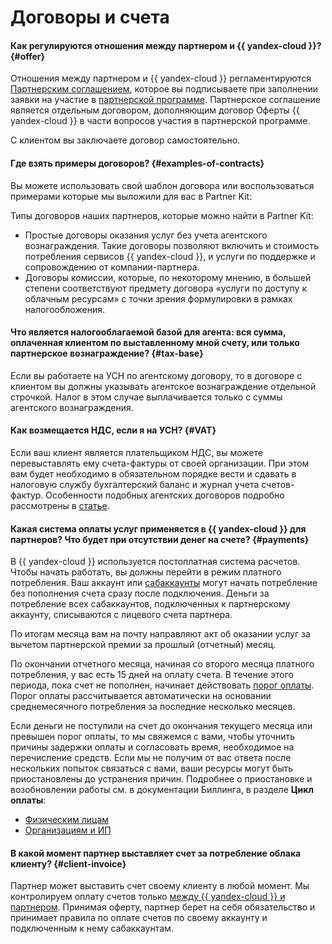 # Договоры и счета

#### Как регулируются отношения между партнером и {{ yandex-cloud }}? {#offer}

Отношения между партнером и {{ yandex-cloud }} регламентируются [Партнерским соглашением](https://yandex.ru/legal/cloud_partnership/?lang=ru), которое вы подписываете при заполнении заявки на участие в [партнерской программе](/partners/service#join). Партнерское соглашение является отдельным договором, дополняющим договор Оферты {{ yandex-cloud }} в части вопросов участия в партнерской программе.

С клиентом вы заключаете договор самостоятельно.

#### Где взять примеры договоров? {#examples-of-contracts}

Вы можете использовать свой шаблон договора или воспользоваться примерами которые мы выложили для вас в Partner Kit:

Типы договоров наших партнеров, которые можно найти в Partner Kit:
* Простые договоры оказания услуг без учета агентского вознаграждения. Такие договоры позволяют включить и стоимость потребления сервисов {{ yandex-cloud }}, и услуги по поддержке и сопровождению от компании-партнера.
* Договоры комиссии, которые, по некоторому мнению, в большей степени соответствуют предмету договора «услуги по доступу к облачным ресурсам» с точки зрения формулировки в рамках налогообложения.

#### Что является налогооблагаемой базой для агента: вся сумма, оплаченная клиентом по выставленному мной счету, или только партнерское вознаграждение? {#tax-base}

Если вы работаете на УСН по агентскому договору, то в договоре с клиентом вы должны указывать агентское вознаграждение отдельной строчкой. Налог в этом случае выплачивается только с суммы агентского вознаграждения.

#### Как возмещается НДС, если я на УСН? {#VAT}

Если ваш клиент является плательщиком НДС, вы можете перевыставлять ему счета-фактуры от своей организации. При этом вам будет необходимо в обязательном порядке вести и сдавать в налоговую службу бухгалтерский баланс и журнал учета счетов-фактур. Особенности подобных агентских договоров подробно рассмотрены в [статье](https://rusjurist.ru/nalogi/uprowennaya_sistema_nalogooblozheniya_usn/esli_agent_na_usn_principal_na_osno/).

#### Какая система оплаты услуг применяется в {{ yandex-cloud }} для партнеров? Что будет при отсутствии денег на счете? {#payments}

В {{ yandex-cloud }} используется постоплатная система расчетов. Чтобы начать работать, вы должны перейти в режим платного потребления. Ваш аккаунт или [сабаккаунты](../../partner/terms.md#sub-account) могут начать потребление без пополнения счета сразу после подключения. Деньги за потребление всех сабаккаунтов, подключенных к партнерскому аккаунту, списываются с лицевого счета партнера.

По итогам месяца вам на почту направляют акт об оказании услуг за вычетом партнерской премии за прошлый (отчетный) месяц.

По окончании отчетного месяца, начиная со второго месяца платного потребления, у вас есть 15 дней на оплату счета. В течение этого периода, пока счет не пополнен, начинает действовать [порог оплаты](../../billing/concepts/billing-threshold.md). Порог оплаты рассчитывается автоматически на основании среднемесячного потребления за последние несколько месяцев.

Если деньги не поступили на счет до окончания текущего месяца или превышен порог оплаты, то мы свяжемся с вами, чтобы уточнить причины задержки оплаты и согласовать время, необходимое на перечисление средств. Если мы не получим от вас ответа после нескольких попыток связаться с вами, ваши ресурсы могут быть приостановлены до устранения причин. Подробнее о приостановке и возобновлении работы см. в документации Биллинга, в разделе **Цикл оплаты**:
* [Физическим лицам](../../billing/payment/billing-cycle-individual.md)
* [Организациям и ИП](../../billing/payment/billing-cycle-business.md)

#### В какой момент партнер выставляет счет за потребление облака клиенту? {#client-invoice}

Партнер может выставить счет своему клиенту в любой момент. Мы контролируем оплату счетов только [между {{ yandex-cloud }} и партнером](#payments). Принимая оферту, партнер берет на себя обязательство и принимает правила по оплате счетов по своему аккаунту и подключенным к нему сабаккаунтам.
